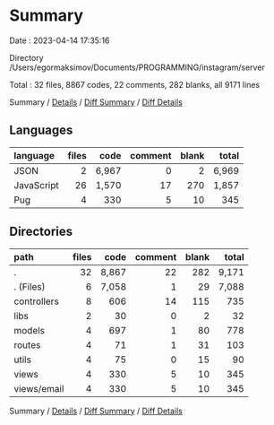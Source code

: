 # Summary

Date : 2023-04-14 17:35:16

Directory /Users/egormaksimov/Documents/PROGRAMMING/instagram/server

Total : 32 files,  8867 codes, 22 comments, 282 blanks, all 9171 lines

Summary / [Details](details.md) / [Diff Summary](diff.md) / [Diff Details](diff-details.md)

## Languages
| language | files | code | comment | blank | total |
| :--- | ---: | ---: | ---: | ---: | ---: |
| JSON | 2 | 6,967 | 0 | 2 | 6,969 |
| JavaScript | 26 | 1,570 | 17 | 270 | 1,857 |
| Pug | 4 | 330 | 5 | 10 | 345 |

## Directories
| path | files | code | comment | blank | total |
| :--- | ---: | ---: | ---: | ---: | ---: |
| . | 32 | 8,867 | 22 | 282 | 9,171 |
| . (Files) | 6 | 7,058 | 1 | 29 | 7,088 |
| controllers | 8 | 606 | 14 | 115 | 735 |
| libs | 2 | 30 | 0 | 2 | 32 |
| models | 4 | 697 | 1 | 80 | 778 |
| routes | 4 | 71 | 1 | 31 | 103 |
| utils | 4 | 75 | 0 | 15 | 90 |
| views | 4 | 330 | 5 | 10 | 345 |
| views/email | 4 | 330 | 5 | 10 | 345 |

Summary / [Details](details.md) / [Diff Summary](diff.md) / [Diff Details](diff-details.md)